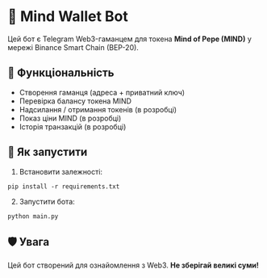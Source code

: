 # 🧠 Mind Wallet Bot

Цей бот є Telegram Web3-гаманцем для токена **Mind of Pepe (MIND)** у мережі Binance Smart Chain (BEP-20).

## 🔧 Функціональність

- Створення гаманця (адреса + приватний ключ)
- Перевірка балансу токена MIND
- Надсилання / отримання токенів (в розробці)
- Показ ціни MIND (в розробці)
- Історія транзакцій (в розробці)

## 🚀 Як запустити

1. Встановити залежності:
```
pip install -r requirements.txt
```

2. Запустити бота:
```
python main.py
```

## 🛡 Увага

Цей бот створений для ознайомлення з Web3. **Не зберігай великі суми!**